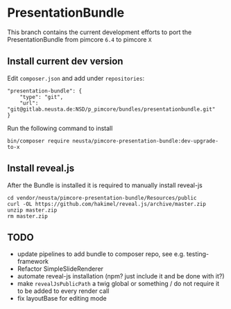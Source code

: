 # PresentationBundle

This branch contains the current development efforts to port the PresentationBundle from pimcore `6.4` to pimcore `X`

## Install current dev version

Edit `composer.json` and add under `repositories`:
```
"presentation-bundle": {
    "type": "git",
    "url": "git@gitlab.neusta.de:NSD/p_pimcore/bundles/presentationbundle.git"
}
```

Run the following command to install
```
bin/composer require neusta/pimcore-presentation-bundle:dev-upgrade-to-x
```

## Install reveal.js

After the Bundle is installed it is required to manually install reveal-js

```shell
cd vendor/neusta/pimcore-presentation-bundle/Resources/public
curl -OL https://github.com/hakimel/reveal.js/archive/master.zip
unzip master.zip
rm master.zip
```

## TODO

* update pipelines to add bundle to composer repo, see e.g. testing-framework
* Refactor SimpleSlideRenderer
* automate reveal-js installation (npm? just include it and be done with it?)
* make `revealJsPublicPath` a twig global or something / do not require it to be added to every render call
* fix layoutBase for editing mode
